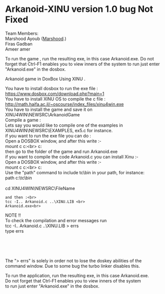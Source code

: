 # Arkanoid-XINU version 1.0 bug Not Fixed
Team Members:
 <br>Marshood Ayoub  ([Marshood](https://github.com/Marshood).) <br>
Firas Gadban  <br>
Ameer amer <br>


To run the game , run the resulting exe,
in this case Arkanoid.exe. Do not forget that Ctrl-F1 enables you to view  inners of the system to run just enter "Arkanoid.exe"
in the dosbox. <br>

Arkanoid game in DoxBox Using XINU .<br>

You have to install dosbox to run the exe file : https://www.dosbox.com/download.php?main=1<br>
You have to install XINU OS to compile the c file  : http://math.haifa.ac.il/~oscourse/index_files/xinu4win.exe<br>
You have to install the game and save it on XINU4WIN\NEWSRC\ArkanoidGame<br>
Compile a game :<br>
Lets say you would like to compile one of the examples in
XINU4WIN\NEWSRC\EXAMPLES, ex5.c for instance.<br>
if you want to run the exe file you can do : <br>
    Open a DOSBOX window, and after this write :-<br>
    mount c c:\<br>
    c:<br>
    then go to the folder of the game and run Arkanoid.exe <br>
if you want to compile the code Arkanoid.c you can install Xinu :- <br>
    Open a DOSBOX window, and after this write :-<br>
    mount c c:\<br>
    c:     <br>
Use the "path" command to include tc\bin in your path, for instance:<br>
    path c:\tc\bin <br>
<br>
    cd XINU4WIN\NEWSRC\FileName <br>
    
    and then :<br>
    tcc -I.. Arkanoid.c ..\XINU.LIB <br>
    Arkanoid.exe<br>
NOTE !! <br>
To check the compilation and error messages run<br>
 tcc -I.. Arkanoid.c ..\XINU.LIB > errs<br>
type errs<br>

<br><br><br>

The "> errs" is solely in order not to lose the doskey abilities of the <br>
command window. Due to some bug the turbo linker disables this.<br>

To run the application, run the resulting exe, in this case Arkanoid.exe.<br>
Do not forget that Ctrl-F1 enables you to view  inners of the system<br>
to run just enter "Arkanoid.exe" in the dosbox.<br>
